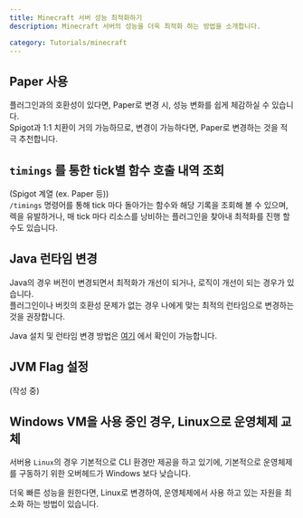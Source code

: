 ```yaml
---
title: Minecraft 서버 성능 최적화하기
description: Minecraft 서버의 성능을 더욱 최적화 하는 방법을 소개합니다.

category: Tutorials/minecraft
---
```


## Paper 사용
플러그인과의 호환성이 있다면, Paper로 변경 시, 성능 변화를 쉽게 체감하실 수 있습니다.  
Spigot과 1:1 치환이 거의 가능하므로, 변경이 가능하다면, Paper로 변경하는 것을 적극 추천합니다.

## `timings` 를 통한 tick별 함수 호출 내역 조회
(Spigot 계열 (ex. Paper 등))  
`/timings` 명령어를 통해 tick 마다 돌아가는 함수와 해당 기록을 조회해 볼 수 있으며, 렉을 유발하거나, 매 tick 마다 리소스를 낭비하는 플러그인을 찾아내 최적화를 진행 할 수도 있습니다.

## Java 런타임 변경
Java의 경우 버전이 변경되면서 최적화가 개선이 되거나, 로직이 개선이 되는 경우가 있습니다.  
플러그인이나 버킷의 호환성 문제가 없는 경우 나에게 맞는 최적의 런타임으로 변경하는 것을 권장합니다.  

Java 설치 및 런타임 변경 방법은 [여기](/tutorials/minecraft/install-guide/java) 에서 확인이 가능합니다.

## JVM Flag 설정
(작성 중)

## Windows VM을 사용 중인 경우, Linux으로 운영체제 교체
서버용 `Linux`의 경우 기본적으로 CLI 환경만 제공을 하고 있기에, 기본적으로 운영체제를 구동하기 위한 오버헤드가 Windows 보다 낮습니다.  

더욱 빠른 성능을 원한다면, Linux로 변경하여, 운영체제에서 사용 하고 있는 자원을 최소화 하는 방법이 있습니다.

